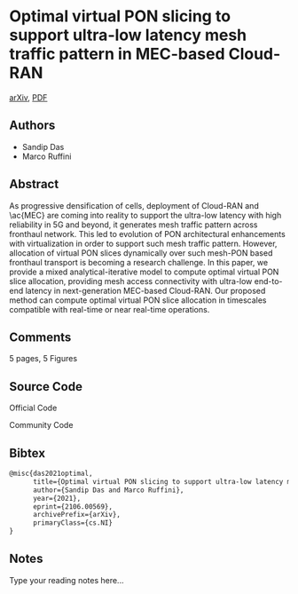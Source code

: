 
# Optimal virtual PON slicing to support ultra-low latency mesh traffic pattern in MEC-based Cloud-RAN

[arXiv](https://arxiv.org/abs/2106.0569), [PDF](https://arxiv.org/pdf/2106.0569.pdf)

## Authors

- Sandip Das
- Marco Ruffini

## Abstract

As progressive densification of cells, deployment of Cloud-RAN and \ac{MEC} are coming into reality to support the ultra-low latency with high reliability in 5G and beyond, it generates mesh traffic pattern across fronthaul network. This led to evolution of PON architectural enhancements with virtualization in order to support such mesh traffic pattern. However, allocation of virtual PON slices dynamically over such mesh-PON based fronthaul transport is becoming a research challenge. In this paper, we provide a mixed analytical-iterative model to compute optimal virtual PON slice allocation, providing mesh access connectivity with ultra-low end-to-end latency in next-generation MEC-based Cloud-RAN. Our proposed method can compute optimal virtual PON slice allocation in timescales compatible with real-time or near real-time operations.

## Comments

5 pages, 5 Figures

## Source Code

Official Code



Community Code



## Bibtex

```tex
@misc{das2021optimal,
      title={Optimal virtual PON slicing to support ultra-low latency mesh traffic pattern in MEC-based Cloud-RAN}, 
      author={Sandip Das and Marco Ruffini},
      year={2021},
      eprint={2106.00569},
      archivePrefix={arXiv},
      primaryClass={cs.NI}
}
```

## Notes

Type your reading notes here...

